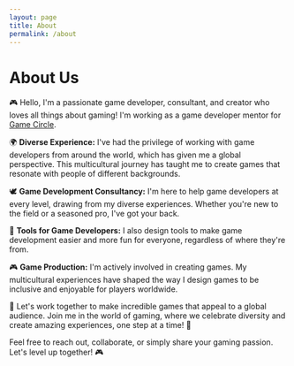 ```yaml
---
layout: page
title: About
permalink: /about
---
```


# About Us

🎮 Hello, I'm a passionate game developer, consultant, and creator who loves all things about gaming! I'm working as a game developer mentor for [Game Circle](https://www.thegamecircle.com/en).

🌍 **Diverse Experience:** I've had the privilege of working with game developers from around the world, which has given me a global perspective. This multicultural journey has taught me to create games that resonate with people of different backgrounds.

🕊️ **Game Development Consultancy:** I'm here to help game developers at every level, drawing from my diverse experiences. Whether you're new to the field or a seasoned pro, I've got your back.

🧰 **Tools for Game Developers:** I also design tools to make game development easier and more fun for everyone, regardless of where they're from.

🎮 **Game Production:** I'm actively involved in creating games. My multicultural experiences have shaped the way I design games to be inclusive and enjoyable for players worldwide.

👾 Let's work together to make incredible games that appeal to a global audience. Join me in the world of gaming, where we celebrate diversity and create amazing experiences, one step at a time! 🚀

Feel free to reach out, collaborate, or simply share your gaming passion. Let's level up together! 🎮